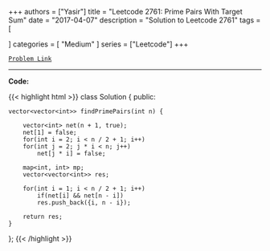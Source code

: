 
+++
authors = ["Yasir"]
title = "Leetcode 2761: Prime Pairs With Target Sum"
date = "2017-04-07"
description = "Solution to Leetcode 2761"
tags = [
    
]
categories = [
    "Medium"
]
series = ["Leetcode"]
+++



[`Problem Link`](https://leetcode.com/problems/prime-pairs-with-target-sum/description/)

---

**Code:**

{{< highlight html >}}
class Solution {
public:

    vector<vector<int>> findPrimePairs(int n) {

        vector<int> net(n + 1, true);
        net[1] = false;
        for(int i = 2; i < n / 2 + 1; i++)
        for(int j = 2; j * i < n; j++)
            net[j * i] = false;

        map<int, int> mp;
        vector<vector<int>> res;

        for(int i = 1; i < n / 2 + 1; i++)
            if(net[i] && net[n - i]) 
            res.push_back({i, n - i});

        return res;
    }
};
{{< /highlight >}}

